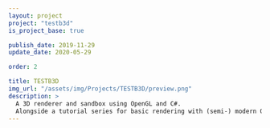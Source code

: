 ```yaml
---
layout: project
project: "testb3d"
is_project_base: true

publish_date: 2019-11-29
update_date: 2020-05-29

order: 2

title: TESTB3D
img_url: "/assets/img/Projects/TESTB3D/preview.png"
description: >
  A 3D renderer and sandbox using OpenGL and C#.
  Alongside a tutorial series for basic rendering with (semi-) modern OpenGL techniques.
---
```

